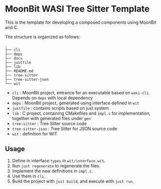 # MoonBit WASI Tree Sitter Template

This is the template for developing a composed components using MoonBit and C.

The structure is organized as follows:

```
.
├── cli
├── deps
├── docs
├── justfile
├── lib
├── README.md
├── tree-sitter
├── tree-sitter-json
└── wit
```

- `cli` : MoonBit project, entrance for an executable based on `wasi-cli`. Depends on `deps` with local dependency
- `deps` : MoonBit project, generated using interface defined in `wit`
- `justfile` : contains scripts based on just system
- `lib` : C project, containing CMakefiles and `impl.c` for implementation, together with generated files under `gen`
- `tree-sitter` : Tree Sitter source code
- `tree-sitter-json` : Tree Sitter for JSON source code
- `wit` : definition for WIT

## Usage

1. Define in interface `types` in `wit/interface.wit`. 
2. Run `just regenerate` to regenerate the files.
3. Implement the new definitions in `impl.c`.
4. Use them in `cli`.
5. Build the project with `just build`, and execute with `just run`.